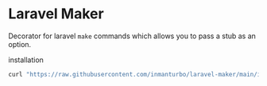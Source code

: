 # Laravel Maker

Decorator for laravel `make` commands which allows you to pass a stub as an option.

installation

```bash
curl "https://raw.githubusercontent.com/inmanturbo/laravel-maker/main/install.sh" | bash
```
